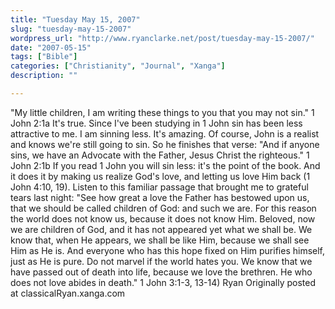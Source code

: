 ```yaml
---
title: "Tuesday May 15, 2007"
slug: "tuesday-may-15-2007"
wordpress_url: "http://www.ryanclarke.net/post/tuesday-may-15-2007/"
date: "2007-05-15"
tags: ["Bible"]
categories: ["Christianity", "Journal", "Xanga"]
description: ""

---
```


"My little children, I am writing these things to you that you may not sin." 1 John 2:1a
It's true. Since I've been studying in 1 John sin has been less attractive to me. I am sinning less. It's amazing. Of course, John is a realist and knows we're still going to sin. So he finishes that verse: "And if anyone sins, we have an Advocate with the Father, Jesus Christ the righteous." 1 John 2:1b
If you read 1 John you will sin less: it's the point of the book. And it does it by making us realize God's love, and letting us love Him back (1 John 4:10, 19). Listen to this familiar passage that brought me to grateful tears last night:
"See how great a love the Father has bestowed upon us, that we should be called children of God: and such we are. For this reason the world does not know us, because it does not know Him. Beloved, now we are children of God, and it has not appeared yet what we shall be. We know that, when He appears, we shall be like Him, because we shall see Him as He is. And everyone who has this hope fixed on Him purifies himself, just as He is pure. Do not marvel if the world hates you. We know that we have passed out of death into life, because we love the brethren. He who does not love abides in death." 1 John 3:1-3, 13-14)
Ryan
Originally posted at classicalRyan.xanga.com
